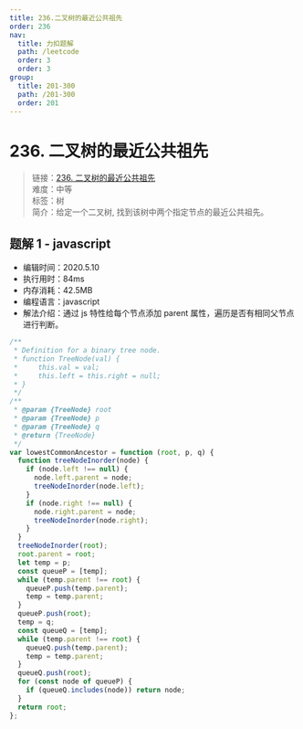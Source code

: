 ```yaml
---
title: 236.二叉树的最近公共祖先
order: 236
nav:
  title: 力扣题解
  path: /leetcode
  order: 3
  order: 3
group:
  title: 201-300
  path: /201-300
  order: 201
---
```


# 236. 二叉树的最近公共祖先

> 链接：[236. 二叉树的最近公共祖先](https://leetcode-cn.com/problems/lowest-common-ancestor-of-a-binary-tree/)  
> 难度：中等  
> 标签：树  
> 简介：给定一个二叉树, 找到该树中两个指定节点的最近公共祖先。

## 题解 1 - javascript

- 编辑时间：2020.5.10
- 执行用时：84ms
- 内存消耗：42.5MB
- 编程语言：javascript
- 解法介绍：通过 js 特性给每个节点添加 parent 属性，遍历是否有相同父节点进行判断。

```javascript
/**
 * Definition for a binary tree node.
 * function TreeNode(val) {
 *     this.val = val;
 *     this.left = this.right = null;
 * }
 */
/**
 * @param {TreeNode} root
 * @param {TreeNode} p
 * @param {TreeNode} q
 * @return {TreeNode}
 */
var lowestCommonAncestor = function (root, p, q) {
  function treeNodeInorder(node) {
    if (node.left !== null) {
      node.left.parent = node;
      treeNodeInorder(node.left);
    }
    if (node.right !== null) {
      node.right.parent = node;
      treeNodeInorder(node.right);
    }
  }
  treeNodeInorder(root);
  root.parent = root;
  let temp = p;
  const queueP = [temp];
  while (temp.parent !== root) {
    queueP.push(temp.parent);
    temp = temp.parent;
  }
  queueP.push(root);
  temp = q;
  const queueQ = [temp];
  while (temp.parent !== root) {
    queueQ.push(temp.parent);
    temp = temp.parent;
  }
  queueQ.push(root);
  for (const node of queueP) {
    if (queueQ.includes(node)) return node;
  }
  return root;
};
```
